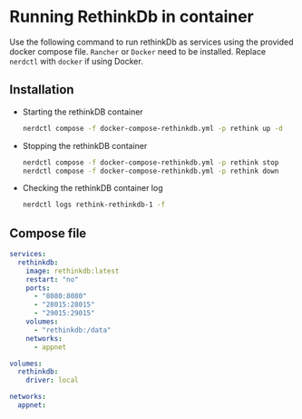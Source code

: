 # Running RethinkDb in container

Use the following command to run rethinkDb as services using the provided docker compose file. `Rancher` or `Docker` need to be installed. Replace `nerdctl` with `docker` if using Docker.

## Installation

* Starting the rethinkDB container

    ```bash
    nerdctl compose -f docker-compose-rethinkdb.yml -p rethink up -d
    ```

* Stopping the rethinkDB container

    ```bash
    nerdctl compose -f docker-compose-rethinkdb.yml -p rethink stop
    nerdctl compose -f docker-compose-rethinkdb.yml -p rethink down
    ```

* Checking the rethinkDB container log

    ```bash
    nerdctl logs rethink-rethinkdb-1 -f
    ```

## Compose file

```yaml
services:
  rethinkdb:
    image: rethinkdb:latest
    restart: "no"
    ports:
      - "8080:8080"
      - "28015:28015"
      - "29015:29015"
    volumes:
      - "rethinkdb:/data"
    networks:
      - appnet

volumes:
  rethinkdb:
    driver: local

networks:
  appnet:


```
